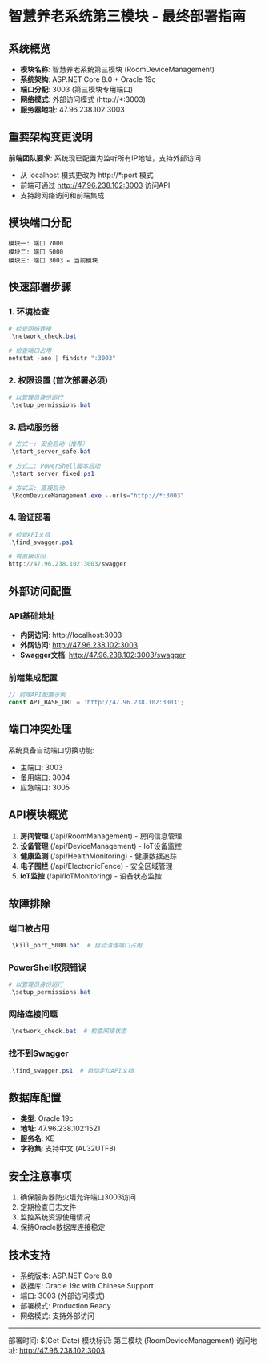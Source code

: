 # 智慧养老系统第三模块 - 最终部署指南

## 系统概览
- **模块名称**: 智慧养老系统第三模块 (RoomDeviceManagement)
- **系统架构**: ASP.NET Core 8.0 + Oracle 19c
- **端口分配**: 3003 (第三模块专用端口)
- **网络模式**: 外部访问模式 (http://*:3003)
- **服务器地址**: 47.96.238.102:3003

## 重要架构变更说明
**前端团队要求**: 系统现已配置为监听所有IP地址，支持外部访问
- 从 localhost 模式更改为 http://*:port 模式
- 前端可通过 http://47.96.238.102:3003 访问API
- 支持跨网络访问和前端集成

## 模块端口分配
```
模块一: 端口 7000
模块二: 端口 5000  
模块三: 端口 3003 ← 当前模块
```

## 快速部署步骤

### 1. 环境检查
```powershell
# 检查网络连接
.\network_check.bat

# 检查端口占用
netstat -ano | findstr ":3003"
```

### 2. 权限设置 (首次部署必须)
```powershell
# 以管理员身份运行
.\setup_permissions.bat
```

### 3. 启动服务器
```powershell
# 方式一: 安全启动（推荐）
.\start_server_safe.bat

# 方式二: PowerShell脚本启动
.\start_server_fixed.ps1

# 方式三: 直接启动
.\RoomDeviceManagement.exe --urls="http://*:3003"
```

### 4. 验证部署
```powershell
# 检查API文档
.\find_swagger.ps1

# 或直接访问
http://47.96.238.102:3003/swagger
```

## 外部访问配置

### API基础地址
- **内网访问**: http://localhost:3003
- **外网访问**: http://47.96.238.102:3003
- **Swagger文档**: http://47.96.238.102:3003/swagger

### 前端集成配置
```javascript
// 前端API配置示例
const API_BASE_URL = 'http://47.96.238.102:3003';
```

## 端口冲突处理
系统具备自动端口切换功能:
- 主端口: 3003
- 备用端口: 3004
- 应急端口: 3005

## API模块概览
1. **房间管理** (/api/RoomManagement) - 房间信息管理
2. **设备管理** (/api/DeviceManagement) - IoT设备监控
3. **健康监测** (/api/HealthMonitoring) - 健康数据追踪
4. **电子围栏** (/api/ElectronicFence) - 安全区域管理
5. **IoT监控** (/api/IoTMonitoring) - 设备状态监控

## 故障排除

### 端口被占用
```powershell
.\kill_port_5000.bat  # 自动清理端口占用
```

### PowerShell权限错误
```powershell
# 以管理员身份运行
.\setup_permissions.bat
```

### 网络连接问题
```powershell
.\network_check.bat  # 检查网络状态
```

### 找不到Swagger
```powershell
.\find_swagger.ps1  # 自动定位API文档
```

## 数据库配置
- **类型**: Oracle 19c
- **地址**: 47.96.238.102:1521
- **服务名**: XE
- **字符集**: 支持中文 (AL32UTF8)

## 安全注意事项
1. 确保服务器防火墙允许端口3003访问
2. 定期检查日志文件
3. 监控系统资源使用情况
4. 保持Oracle数据库连接稳定

## 技术支持
- 系统版本: ASP.NET Core 8.0
- 数据库: Oracle 19c with Chinese Support
- 端口: 3003 (外部访问模式)
- 部署模式: Production Ready
- 网络模式: 支持外部访问

---
部署时间: $(Get-Date)
模块标识: 第三模块 (RoomDeviceManagement)
访问地址: http://47.96.238.102:3003
